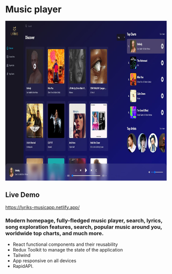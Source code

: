 # Music player
<img src="src/assets/preview.png" height="500" width="1000"/>

## Live Demo
https://lyriks-musicapp.netlify.app/

### Modern homepage, fully-fledged music player, search, lyrics, song exploration features, search, popular music around you, worldwide top charts, and much more.

- React functional components and their reusability
- Redux Toolkit to manage the state of the application
- Tailwind
- App responsive on all devices
- RapidAPI.
